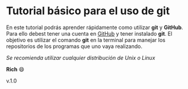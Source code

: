 # Tutorial básico para el uso de **git**

En este tutorial podrás aprender rápidamente como utilizar **git** y **GitHub**. Para ello debest tener una cuenta en [GitHub](https://github.com) y tener instalado **git**. El objetivo es utilizar el comando **git** en la terminal para manejar los repositorios de los programas que uno vaya realizando.

*Se recomienda utilizar cualquier distribución de Unix o Linux*



**Rich** :smile:

v.1.0


